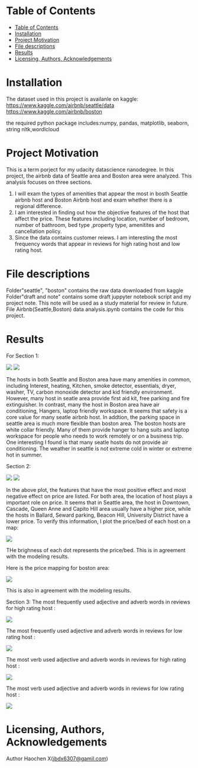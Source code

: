 # Table of Contents
<!-- MDTOC maxdepth:6 firsth1:1 numbering:0 flatten:0 bullets:1 updateOnSave:1 -->

- [Table of Contents](#table-of-contents)   
- [Installation](#installation)   
- [Project Motivation](#project-motivation)   
- [File descriptions](#file-descriptions)   
- [Results](#results)   
- [Licensing, Authors, Acknowledgements](#licensing-authors-acknowledgements)   

<!-- /MDTOC -->

# Installation
The dataset used in this project is availanle on kaggle:
https://www.kaggle.com/airbnb/seattle/data
https://www.kaggle.com/airbnb/boston

the required python package includes:numpy, pandas, matplotlib, seaborn, string
nltk,wordlcloud

# Project Motivation
This is a term porject for my udacity datascience nanodegree. In this project,
the airbnb data of Seattle area and Boston area were analyzed. This analysis
focuses on three sections.
1. I will exam the types of amenities that appear the most in bosth
Seattle airbnb host and Boston Airbnb host
and exam whether there is a regional difference.
2. I am interested in finding
 out how the objective features of the host that affect the price. These
 features including location, number of bedroom, number of bathroom, bed type
  ,property type, amenitites and cancellation policy.
3. Since the data contains customer reiews. I am interesting the most frequency
 words that appear in reviews for high rating host and low rating host.

# File descriptions
Folder"seattle", "boston" contains the raw data downloaded from kaggle
Folder"draft and note" contains some draft juppyter notebook script and my project note. This note will be used as a study material for review in future.
File Airbnb(Seattle,Boston) data analysis.ipynb contains the code for this project.

# Results
For Section 1:

![](assets/markdown-img-paste-20190313141315670.png)
![](assets/markdown-img-paste-20190313141341290.png)

The hosts in both Seattle and Boston area have many amenities in common, including Interest, heating, Kitchen, smoke detector, essentials, dryer, washer, TV, carbon monoxide detector and kid friendly environment.
However, many host in seatle area provide first aid kit, free parking and fire extinguisher. In contrast, many the host in Boston area have air conditioning, Hangers, laptop friendly workspace.
It seems that safety is a core value for many seatle airbnb host. In addtion, the parking space in seattle area is much more flexible than boston area.
The boston hosts are white collar friendly. Many of them provide hanger to hang suits and laptop workspace for people who needs to work remotely or on a business trip.
One interesting I found is that many seatle hosts do not provide air conditioning. The weather in seattle is not extreme cold in winter or extreme hot in summer.

Section 2:

![](assets/markdown-img-paste-20190313142240391.png)
![](assets/markdown-img-paste-20190313142304230.png)

In the above plot, the features that have the most positive effect and most negative effect on price are listed.
For both area, the location of host plays a important role on price. It seems that in Seattle area, the host in Downtown, Cascade, Queen Anne and Capito Hill area usually have a higher pice, while the hosts in Ballard, Seward parking, Beacon Hill, University District have a lower price.
To verify this information, I plot the price/bed of each host on a map:

![](air-bnb-seattle.png)

THe brighness of each dot represents the price/bed. This is in agreement with the modeling results.

Here is the price mapping for boston area:

![](air-bnb-boston.png)

This is also in agreement with the modeling results.

Section 3:
The most frequently used adjective and adverb words in reviews for high rating host :

![](assets/markdown-img-paste-20190313143050964.png)

The most frequently used adjective and adverb words in reviews for low rating host :

![](assets/markdown-img-paste-20190313143120138.png)

The most verb used adjective and adverb words in reviews for high rating host :

![](assets/markdown-img-paste-20190313143146471.png)

The most verb used adjective and adverb words in reviews for low rating host :

![](assets/markdown-img-paste-20190313143202514.png)

# Licensing, Authors, Acknowledgements
Author Haochen X(jbdx6307@gamil.com)

